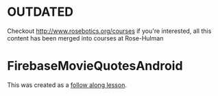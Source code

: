 # OUTDATED

Checkout http://www.rosebotics.org/courses if you're interested, all this content has been merged into courses at Rose-Hulman

# FirebaseMovieQuotesAndroid
This was created as a [follow along lesson](https://drive.google.com/open?id=1bUafce-viZBUVf1jWwoGSFjtqr-mpAOfwSMba4CPLeo&authuser=0).

